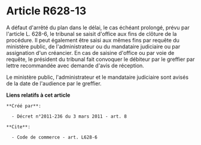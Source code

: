# Article R628-13

A défaut d'arrêté du plan dans le délai, le cas échéant prolongé, prévu par l'article L. 628-6, le tribunal se saisit
d'office aux fins de clôture de la procédure. Il peut également être saisi aux mêmes fins par requête du ministère public, de
l'administrateur ou du mandataire judiciaire ou par assignation d'un créancier. En cas de saisine d'office ou par voie de
requête, le président du tribunal fait convoquer le débiteur par le greffier par lettre recommandée avec demande d'avis de
réception. 

Le ministère public, l'administrateur et le mandataire judiciaire sont avisés de la date de l'audience par le greffier.

**Liens relatifs à cet article**

	**Créé par**:

	  - Décret n°2011-236 du 3 mars 2011 - art. 8

	**Cite**:

	  - Code de commerce - art. L628-6
